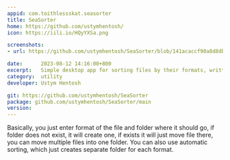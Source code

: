 ```yaml
---
appid: com.toithlessskat.seasorter
title: SeaSorter
home: https://github.com/ustymhentosh/
icon: https://iili.io/HQyYXSa.png

screenshots:
- url: https://github.com/ustymhentosh/SeaSorter/blob/141acaccf90a8d8dbb9f4d0f72b79d1d0c8a515b/images/usage.gif?raw=true

date:      2023-08-12 14:16:00+800
excerpt:   Simple desktop app for sorting files by their formats, written with fyne framework.
category:  utility
developer: Ustym Hentosh

git: https://github.com/ustymhentosh/SeaSorter
package: github.com/ustymhentosh/SeaSorter/main
version: 
---
```


Basically, you just enter format of the file and folder where it should go, if folder does not exist, it will create one, if exists it will just move file there, you can move multiple files into one folder. You can also use automatic sorting, which just creates separate folder for each format.
